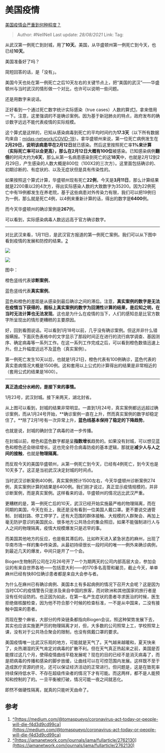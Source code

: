 # 美国疫情
[美国疫情会严重到何种程度？](https://www.zhihu.com/question/377935555/answer/1072842167)

> Author: #NellNell
> Last update: *28/08/2021*
> Link:
> Tag:

从武汉第一例死亡到封城，用了**10天**。美国，从华盛顿州第一例死亡到今天，也已经**10天**。

美国准备好了吗？

简短回答的话，是「没有」。

美国今天也处在第一例死亡之后10天左右的关键节点上，把“美国的武汉”——华盛顿州与当时武汉的情形做一个对比，也许可以说明一些问题。

还是用数字来说话。

正好看到一个通过死亡数字统计实际感染（true cases）人数的算式[1](#ref_1)，拿来借用一下。注意，这里强调的不是确诊案例。因为基于新冠肺炎的特点，政府发布的确诊数字远远不能代表疫情的实际规模。

这个算式是这样的，已知从感染病毒到死亡的平均时间约为**17.3天**（以下所有数据均来自：[midas-network/COVID-19](https://link.zhihu.com/?target=https%3A//github.com/midas-network/COVID-19/tree/master/parameter_estimates/2019_novel_coronavirus)）。拿华盛顿州来说，第一位死亡病例发生在**2月29日，**说明该病患早在**2月12日**就已感染。然后这里按照死亡率**1%**来计算（实际死亡率可以会更高），那么在2月12日大概有**100位**被感染。已知感染病例**翻倍**的时间大约为**6天**，那么从第一名病患感染到死亡的这**18天**中，也就是2月12到2月29日，产生感染的人数大概是800位（100X2的三次方）。这里面包括确诊的、初期诊断的、有症状的、以及无症状但是具有传染性的。

如果按照这个算式计算，华盛顿州现有死亡**22例**，今天是**3月11日**，那么计算结果就是2200乘以2的4次方，得出实际感染人数的大致数字为35200。因为22例死亡中有19例都发生在养老院，基于这些病患对外传染力有限，我们可以把19例归为一例，那么就是死亡4例，以4例来重新计算的话，得出的数字是**6400**例。

而今天华盛顿州的确诊案例是**267**例。

可以看到，实际感染病毒人数远远高于官方确诊数字。

---

对比武汉来看，1月11日，是武汉官方报道的第一例死亡案例。我们可以从下图中看到疫情的发展和防控的结果。[2](#ref_2)

![](https://pic1.zhimg.com/50/v2-7c4e98929f0be9db9a4cb65f9e169318_720w.jpg?source=c8b7c179)

![](https://pic1.zhimg.com/80/v2-7c4e98929f0be9db9a4cb65f9e169318_720w.jpg?source=c8b7c179)

图中：

橙色竖线代表**诊断案例**，

蓝色竖线代表**真实案例**。

蓝色和橙色的差距是从感染到最后确诊之间的滞后。注意，**真实案例的数字是无法在疫情当下获得的，图标上真实案例的数字为回溯性计算的结果，是后知之明，在当时无法计算也无法发现**。这也是为什么在疫情的当下，人们的感知总是比官方数字所呈现出的情形更糟糕的主要原因。

好，回到看图说话。可以看到1月18号以前，几乎没有确诊案例。但这并非什么错报瞒报。下面灰色表格中的文字显示了那段时间正在进行的流行病学调查、基因测序、确定病毒等一系列工作。在这一系列工作完成之后，可以看到橙色数值迅速上升。但上升幅度远远不及蓝色（真实案例）。

第一例死亡发生10天以后，也就是1月21日，橙色代表有100例确诊，蓝色代表的真实患病情况大概是1500例。这和套用以上公式的计算得出的结果是非常相近的（套用公式的结果是1600）。

---

**真正造成分水岭的，是接下来的事情。**

1月23号，武汉封城。接下来两天，湖北封省。

从上图可以看到，封城的结果非常明显。一直到1月24号，真实案例都远远超过确诊案例，而从1月24号开始，**确诊案例一直在上升，然而真实案例的数字却稳定住了。**除了2月1号有一次异常上升，**蓝色线基本保持了稳定的下降趋势**。

也就是说，封城的确封住了病毒的进一步传播。

在封城以前，橙色和蓝色数字都是呈**指数增长**趋势的。如果没有封城，可以想见蓝色和橙色还会继续增长。这也完全符合病毒防疫的基本逻辑，那就是**减少人与人之间的接触**，也就是**物理隔离**。

而反观今天的美国华盛顿州，从第一例死亡到今天，已经有4例死亡，到今天也是10天多了。这正是当初武汉决定封城的时间点。

当时武汉诊断案例400例，真实案例预计1500左右，今天华盛顿州诊断案例274例，真实案例计算的结果是6400例。我们刚才说过，真正显示疫情规模的，并非诊断案例，而是真实案例。这样看来的话，华盛顿州的情况远比武汉严重。

更糟糕的是，第一例死亡后的10天，武汉已经开始实施最严格的物理隔离，而在同期的美国，今天在街上，我还是没有看到一位美国人戴口罩。更不要说交通管制、封城封路、停工停学了。还有大范围的群体接触、大规模的人群聚会、再加上毫无防护意识的美国民众、很多地方公共场合的集会照旧，如果不能强制进行人与人之间的物理隔离，疫情大规模爆发只是迟早的事。

而美国其他地方的反应，也是极其滞后的。比如昨天进入紧急状态的麻州，出现了华南市场一样的集中传染源。从最初持续很长一段时间的唯一一例外来确诊病例，到最近几天的爆发，中间只是开了一个会。

Biogen生物制药公司在2月26号开了一个为期两天的公司内部高层大会，参加会议的有来自世界各地——包括意大利——的170多名高管和雇员，截止今天，单单麻州已经有快80位确诊患者都是来自大会参与者。

为什么在麻州已有确诊病例、美国本土有多起病例的情况下召开大会呢？这是因为当时CDC的疫情警告只是涉及来自中国的旅客，而对欧洲和其他国家的旅行者是没有任何设防的。也正因为如此，在第一名产生症状的患者寻求医治的时候，医生拒绝做核酸检查，因为他不符合那个时候的检查标准，一不是从中国来，二没有接触中国来的患者。

而现在整个麻省，大部分的传染链条都指向Biogen会议。照这种架势发展下去，其实也应该实施更严厉的物理隔离才对，但，大多数的公司照常上工，学校照常上课，没有对于公共场合聚会的限制，也没有佩戴口罩的要求。

美国疫情唯一比武汉乐观的地方，可能就是天气了。天气越来越暖和，夏天快来了，炎热潮湿的天气肯定对病毒的扩散不利。但在天气真正热起来之前，美国是否能撑过这几个月，使得疫情曲线平稳发展呢？现在的目的已经不是消灭病毒了，而是把病毒的传播和感染的脚步放缓，让曲线可以在可控范围内发展。这样既不至于造成医疗资源的挤兑，还可以保证经济活动的正常进行。但问题是，这是在致死率持续保持低水平、不存在超级传染者的情况下才有可能。而这两样，都不是人能预知和控制的了的。一旦平衡被打破，情况可能一夜之间就恶化。

即然不做硬性隔离，就真的只能听天由命了。

## 参考

1.  [^](#ref_1_0)[https://medium.com/@tomaspueyo/coronavirus-act-today-or-people-will-die-f4d3d9cd99ca](https://medium.com/@tomaspueyo/coronavirus-act-today-or-people-will-die-f4d3d9cd99ca)
2.  [^](#ref_2_0)[https://jamanetwork.com/journals/jama/fullarticle/2762130](https://jamanetwork.com/journals/jama/fullarticle/2762130)
